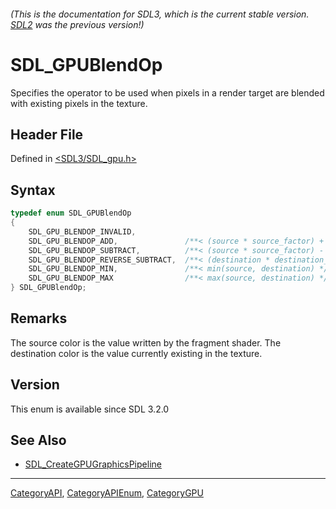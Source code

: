 ###### (This is the documentation for SDL3, which is the current stable version. [SDL2](https://wiki.libsdl.org/SDL2/) was the previous version!)
# SDL_GPUBlendOp

Specifies the operator to be used when pixels in a render target are blended with existing pixels in the texture.

## Header File

Defined in [<SDL3/SDL_gpu.h>](https://github.com/libsdl-org/SDL/blob/main/include/SDL3/SDL_gpu.h)

## Syntax

```c
typedef enum SDL_GPUBlendOp
{
    SDL_GPU_BLENDOP_INVALID,
    SDL_GPU_BLENDOP_ADD,               /**< (source * source_factor) + (destination * destination_factor) */
    SDL_GPU_BLENDOP_SUBTRACT,          /**< (source * source_factor) - (destination * destination_factor) */
    SDL_GPU_BLENDOP_REVERSE_SUBTRACT,  /**< (destination * destination_factor) - (source * source_factor) */
    SDL_GPU_BLENDOP_MIN,               /**< min(source, destination) */
    SDL_GPU_BLENDOP_MAX                /**< max(source, destination) */
} SDL_GPUBlendOp;
```

## Remarks

The source color is the value written by the fragment shader. The
destination color is the value currently existing in the texture.

## Version

This enum is available since SDL 3.2.0

## See Also

- [SDL_CreateGPUGraphicsPipeline](SDL_CreateGPUGraphicsPipeline)

----
[CategoryAPI](CategoryAPI), [CategoryAPIEnum](CategoryAPIEnum), [CategoryGPU](CategoryGPU)

